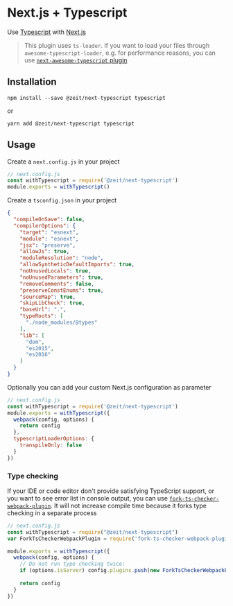 # Next.js + Typescript

Use [Typescript](https://www.typescriptlang.org/) with [Next.js](https://github.com/zeit/next.js)

> This plugin uses `ts-loader`. If you want to load your files through `awesome-typescript-loader`, e.g. for performance reasons, you can use [`next-awesome-typescript` plugin](https://github.com/saitonakamura/next-awesome-typescript)

## Installation

```
npm install --save @zeit/next-typescript typescript
```

or

```
yarn add @zeit/next-typescript typescript
```

## Usage

Create a `next.config.js` in your project

```js
// next.config.js
const withTypescript = require('@zeit/next-typescript')
module.exports = withTypescript()
```

Create a `tsconfig.json` in your project

```json
{
  "compileOnSave": false,
  "compilerOptions": {
    "target": "esnext",
    "module": "esnext",
    "jsx": "preserve",
    "allowJs": true,
    "moduleResolution": "node",
    "allowSyntheticDefaultImports": true,
    "noUnusedLocals": true,
    "noUnusedParameters": true,
    "removeComments": false,
    "preserveConstEnums": true,
    "sourceMap": true,
    "skipLibCheck": true,
    "baseUrl": ".",
    "typeRoots": [
      "./node_modules/@types"
    ],
    "lib": [
      "dom",
      "es2015",
      "es2016"
    ]
  }
}
```

Optionally you can add your custom Next.js configuration as parameter

```js
// next.config.js
const withTypescript = require('@zeit/next-typescript')
module.exports = withTypescript({
  webpack(config, options) {
    return config
  },
  typescriptLoaderOptions: {
    transpileOnly: false
  }
})
```

### Type checking

If your IDE or code editor don't provide satisfying TypeScript support, or you want to see error list in console output, you can use [`fork-ts-checker-webpack-plugin`](https://github.com/Realytics/fork-ts-checker-webpack-plugin). It will not increase compile time because it forks type checking in a separate process

```js
// next.config.js
const withTypescript = require("@zeit/next-typescript")
var ForkTsCheckerWebpackPlugin = require('fork-ts-checker-webpack-plugin');

module.exports = withTypescript({
  webpack(config, options) {
    // Do not run type checking twice:
    if (options.isServer) config.plugins.push(new ForkTsCheckerWebpackPlugin())
    
    return config
  }
})
```
